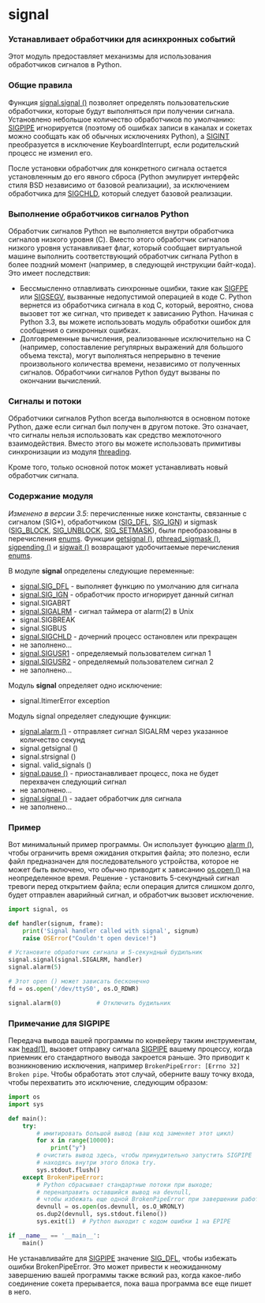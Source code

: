 # signal

### Устанавливает обработчики для асинхронных событий

Этот модуль предоставляет механизмы для использования обработчиков сигналов в Python.

### Общие правила

Функция [signal.signal \(\)](funkcii-modulya-signal/signal.signal.md) позволяет определять пользовательские обработчики, которые будут выполняться при получении сигнала. Установлено небольшое количество обработчиков по умолчанию: [SIGPIPE](konstanty-signalov/signal.sigpipe.md) игнорируется \(поэтому об ошибках записи в каналах и сокетах можно сообщать как об обычных исключениях Python\), а [SIGINT](konstanty-signalov/signal.sigint.md) преобразуется в исключение KeyboardInterrupt, если родительский процесс не изменил его.

После установки обработчик для конкретного сигнала остается установленным до его явного сброса \(Python эмулирует интерфейс стиля BSD независимо от базовой реализации\), за исключением обработчика для [SIGCHLD](konstanty-signalov/signal.sigchld.md), который следует базовой реализации.

### Выполнение обработчиков сигналов Python

Обработчик сигналов Python не выполняется внутри обработчика сигналов низкого уровня \(C\). Вместо этого обработчик сигналов низкого уровня устанавливает флаг, который сообщает виртуальной машине выполнить соответствующий обработчик сигнала Python в более поздний момент \(например, в следующей инструкции байт-кода\). Это имеет последствия:

* Бессмысленно отлавливать синхронные ошибки, такие как [SIGFPE](konstanty-signalov/signal.sigfpe.md) или [SIGSEGV](konstanty-signalov/signal.sigsegv.md), вызванные недопустимой операцией в коде C. Python вернется из обработчика сигнала в код C, который, вероятно, снова вызовет тот же сигнал, что приведет к зависанию Python. Начиная с Python 3.3, вы можете использовать модуль обработки ошибок для сообщения о синхронных ошибках.
* Долговременные вычисления, реализованные исключительно на C \(например, сопоставление регулярных выражений для большого объема текста\), могут выполняться непрерывно в течение произвольного количества времени, независимо от полученных сигналов. Обработчики сигналов Python будут вызваны по окончании вычислений.

### Сигналы и потоки

Обработчики сигналов Python всегда выполняются в основном потоке Python, даже если сигнал был получен в другом потоке. Это означает, что сигналы нельзя использовать как средство межпоточного взаимодействия. Вместо этого вы можете использовать примитивы синхронизации из модуля [threading](../../parallelnoe-vypolnenie/threading/).

Кроме того, только основной поток может устанавливать новый обработчик сигнала.

### Содержание модуля

_Изменено в версии 3.5_: перечисленные ниже константы, связанные с сигналом \(SIG\*\), обработчиком \([SIG\_DFL](konstanty-signalov/signal.sig_dfl.md), [SIG\_IGN](konstanty-signalov/signal.sig_ign.md)\) и sigmask \([SIG\_BLOCK](konstanty-signalov/signal.sig_block.md), [SIG\_UNBLOCK](konstanty-signalov/signal.sig_unblock.md), [SIG\_SETMASK](konstanty-signalov/signal.sig_setmask.md)\), были преобразованы в перечисления [enums](../../specialnye-tipy-dannykh/enum/soderzhanie-modulya/enum.intenum.md). Функции [getsignal \(\)](funkcii-modulya-signal/signal.getsignal.md), [pthread\_sigmask \(\)](funkcii-modulya-signal/signal.pthread_sigmask.md), [sigpending \(\)](funkcii-modulya-signal/signal.sigpending.md) и [sigwait \(\)](funkcii-modulya-signal/signal.sigwait.md) возвращают удобочитаемые перечисления [enums](../../specialnye-tipy-dannykh/enum/soderzhanie-modulya/enum.intenum.md).

В модуле **signal** определены следующие переменные:

* [signal.SIG\_DFL](konstanty-signalov/signal.sig_dfl.md) - выполняет функцию по умолчанию для сигнала
* [signal.SIG\_IGN](konstanty-signalov/signal.sig_ign.md) - обработчик просто игнорирует данный сигнал
* signal.SIGABRT
* [signal.SIGALRM](konstanty-signalov/signal.sigalrm.md) - сигнал таймера от alarm\(2\) в Unix
* signal.SIGBREAK
* signal.SIGBUS
* [signal.SIGCHLD](konstanty-signalov/signal.sigchld.md) - дочерний процесс остановлен или прекращен
* не заполнено...
* [signal.SIGUSR1](konstanty-signalov/signal.sigusr1.md) - определяемый пользователем сигнал 1
* [signal.SIGUSR2](konstanty-signalov/signal.sigusr2.md) - определяемый пользователем сигнал 2
* не заполнено...

Модуль **signal** определяет одно исключение:

* signal.ItimerError exception

Модуль signal определяет следующие функции:

* [signal.alarm \(\)](funkcii-modulya-signal/signal.alarm.md) - отправляет сигнал SIGALRM через указанное количество секунд
* signal.getsignal \(\)
* signal.strsignal \(\)
* signal. valid\_signals \(\)
* [signal.pause \(\)](funkcii-modulya-signal/signal.pause.md) - приостанавливает процесс, пока не будет перехвачен следующий сигнал
* не заполнено...
* [signal.signal \(\)](funkcii-modulya-signal/signal.signal.md) - задает обработчик для сигнала
* не заполнено...

### Пример

Вот минимальный пример программы. Он использует функцию [alarm \(\)](funkcii-modulya-signal/signal.alarm.md), чтобы ограничить время ожидания открытия файла; это полезно, если файл предназначен для последовательного устройства, которое не может быть включено, что обычно приводит к зависанию [os.open \(\)](../../obshie-sluzhby-operacionnoi-sistemy/os/operacii-s-failovymi-deskriptorami/os.open.md) на неопределенное время. Решение - установить 5-секундный сигнал тревоги перед открытием файла; если операция длится слишком долго, будет отправлен аварийный сигнал, и обработчик вызовет исключение.

```python
import signal, os

def handler(signum, frame):
    print('Signal handler called with signal', signum)
    raise OSError("Couldn't open device!")

# Установите обработчик сигнала и 5-секундный будильник
signal.signal(signal.SIGALRM, handler)
signal.alarm(5)

# Этот open () может зависать бесконечно
fd = os.open('/dev/ttyS0', os.O_RDWR)

signal.alarm(0)          # Отключить будильник
```

### Примечание для SIGPIPE

Передача вывода вашей программы по конвейеру таким инструментам, как [head\(1\)](https://manpages.debian.org/buster/coreutils/head.1.en.html), вызовет отправку сигнала [SIGPIPE](konstanty-signalov/signal.sigpipe.md) вашему процессу, когда приемник его стандартного вывода закроется раньше. Это приводит к возникновению исключения, например `BrokenPipeError: [Errno 32] Broken pipe`. Чтобы обработать этот случай, оберните вашу точку входа, чтобы перехватить это исключение, следующим образом:

```python
import os
import sys

def main():
    try:
        # имитировать большой вывод (ваш код заменяет этот цикл)
        for x in range(10000):
            print("y")
        # очистить вывод здесь, чтобы принудительно запустить SIGPIPE
        # находясь внутри этого блока try.
        sys.stdout.flush()
    except BrokenPipeError:
        # Python сбрасывает стандартные потоки при выходе;
        # перенаправить оставшийся вывод на devnull,
        # чтобы избежать еще одной BrokenPipeError при завершении работы
        devnull = os.open(os.devnull, os.O_WRONLY)
        os.dup2(devnull, sys.stdout.fileno())
        sys.exit(1)  # Python выходит с кодом ошибки 1 на EPIPE

if __name__ == '__main__':
    main()
```

Не устанавливайте для [SIGPIPE](konstanty-signalov/signal.sigpipe.md) значение [SIG\_DFL](konstanty-signalov/signal.sig_dfl.md), чтобы избежать ошибки BrokenPipeError. Это может привести к неожиданному завершению вашей программы также всякий раз, когда какое-либо соединение сокета прерывается, пока ваша программа все еще пишет в него.

